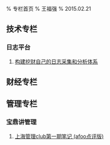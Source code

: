 % 专栏首页
% 王福强
% 2015.02.21


## 技术专栏

### 日志平台

1. [构建挖财自己的日志采集和分析体系](columns/tec/logging-platform-spec.html)

## 财经专栏

## 管理专栏

### 宝鼎讲管理

1. [上海管理club第一期笔记 (afoo点评版)](columns/mgt/2015-02-02-上海管理club第一期笔记.html)

